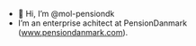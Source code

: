 - 👋 Hi, I’m @mol-pensiondk
- I’m an enterprise achitect at PensionDanmark (www.pensiondanmark.com).

<!---
mol-pensiondk/mol-pensiondk is a ✨ special ✨ repository because its `README.md` (this file) appears on your GitHub profile.
You can click the Preview link to take a look at your changes.
--->

